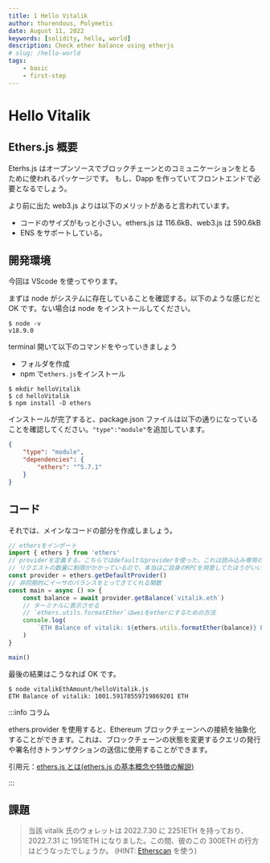 ```yaml
---
title: 1 Hello Vitalik
author: thurendous, Polymetis
date: August 11, 2022
keywords: [solidity, hello, world]
description: Check ether balance using etherjs
# slug: /hello-world
tags:
    - basic
    - first-step
---
```


# Hello Vitalik

## Ethers.js 概要

Eterhs.js はオープンソースでブロックチェーンとのコミュニケーションをとるために使われるパッケージです。
もし、Dapp を作っていてフロントエンドで必要となるでしょう。

より前に出た web3.js よりは以下のメリットがあると言われています。

-   コードのサイズがもっと小さい。ethers.js は 116.6kB、web3.js は 590.6kB
-   ENS をサポートしている。

## 開発環境

今回は VScode を使ってやります。

まずは node がシステムに存在していることを確認する。以下のような感じだと OK です。ない場合は node をインストールしてください。

```shell
$ node -v
v18.9.0
```

terminal 開いて以下のコマンドをやっていきましょう

-   フォルダを作成
-   npm で`ethers.js`をインストール

```
$ mkdir helloVitalik
$ cd helloVitalik
$ npm install -D ethers
```

インストールが完了すると、package.json ファイルは以下の通りになっていることを確認してください。`"type":"module"`を追加しています。

```json
{
    "type": "module",
    "dependencies": {
        "ethers": "^5.7.1"
    }
}
```

## コード

それでは、メインなコードの部分を作成しましょう。

```javascript
// ethersをインポート
import { ethers } from 'ethers'
// providerを定義する。こちらではdefaultなproviderを使った。これは読み込み専用のプロバイダー
// リクエストの数量に制限がかかっているので、本当はご自身のRPCを用意してたほうがいい
const provider = ethers.getDefaultProvider()
// 非同期的にイーサのバランスをとってきてくれる関数
const main = async () => {
    const balance = await provider.getBalance(`vitalik.eth`)
    // ターミナルに表示させる
    // `ethers.utils.formatEther`はweiをetherにするための方法
    console.log(
        `ETH Balance of vitalik: ${ethers.utils.formatEther(balance)} ETH`
    )
}

main()
```

最後の結果はこうなれば OK です。

```shell
$ node vitalikEthAmount/helloVitalik.js
ETH Balance of vitalik: 1001.59178559719869201 ETH
```

:::info コラム

ethers.provider を使用すると、Ethereum ブロックチェーンへの接続を抽象化することができます。これは、ブロックチェーンの状態を変更するクエリの発行や署名付きトランザクションの送信に使用することができます。

引用元：[ethers.js とは(ethers.js の基本概念や特徴の解説)](https://zenn.dev/nft/books/410be300912936/viewer/00c605)

:::

## 課題

> 当該 vitalik 氏のウォレットは 2022.7.30 に 2251ETH を持っており、2022.7.31 に 1951ETH になりました。この間、彼のこの 300ETH の行方はどうなったでしょうか。
> (HINT: [Etherscan](https://etherscan.io/) を使う)
